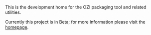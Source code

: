 
This is the development home for the OZI packaging tool and related utilities.

Currently this project is in Beta; for more information please visit the [homepage](https://oziproject.dev/).
